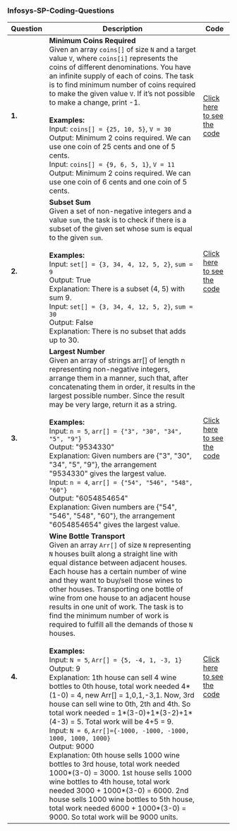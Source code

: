 ### Infosys-SP-Coding-Questions

| Question | Description | Code |
|----------|-------------|------|
| **1.**   | **Minimum Coins Required**<br>Given an array `coins[]` of size `N` and a target value `V`, where `coins[i]` represents the coins of different denominations. You have an infinite supply of each of coins. The task is to find minimum number of coins required to make the given value `V`. If it’s not possible to make a change, print -1.<br><br>**Examples:**<br>Input: `coins[] = {25, 10, 5}`, `V = 30`<br>Output: Minimum 2 coins required. We can use one coin of 25 cents and one of 5 cents.<br>Input: `coins[] = {9, 6, 5, 1}`, `V = 11`<br>Output: Minimum 2 coins required. We can use one coin of 6 cents and one coin of 5 cents.| [Click here to see the code](https://github.com/karthikreddy-7/Infosys-SP-Coding-Questions/blob/main/DynamicProgramming/MinCoinChange.java) |
| **2.**   | **Subset Sum**<br>Given a set of non-negative integers and a value `sum`, the task is to check if there is a subset of the given set whose sum is equal to the given `sum`. <br><br>**Examples:**<br>Input: `set[] = {3, 34, 4, 12, 5, 2}`, `sum = 9`<br>Output: True<br>Explanation: There is a subset (4, 5) with sum 9.<br>Input: `set[] = {3, 34, 4, 12, 5, 2}`, `sum = 30`<br>Output: False<br>Explanation: There is no subset that adds up to 30.| [Click here to see the code](https://github.com/karthikreddy-7/Infosys-SP-Coding-Questions/blob/main/DynamicProgramming/SubsetSum.java) |
| **3.**   | **Largest Number**<br>Given an array of strings arr[] of length n representing non-negative integers, arrange them in a manner, such that, after concatenating them in order, it results in the largest possible number. Since the result may be very large, return it as a string.<br><br>**Examples:**<br>Input: `n = 5`, `arr[] = {"3", "30", "34", "5", "9"}`<br>Output: "9534330"<br>Explanation: Given numbers are {"3", "30", "34", "5", "9"}, the arrangement "9534330" gives the largest value.<br>Input: `n = 4`, `arr[] = {"54", "546", "548", "60"}`<br>Output: "6054854654"<br>Explanation: Given numbers are {"54", "546", "548", "60"}, the arrangement "6054854654" gives the largest value.| [Click here to see the code](https://github.com/karthikreddy-7/Infosys-SP-Coding-Questions/blob/main/Greedy/LargestNumber.java) |
| **4.**   | **Wine Bottle Transport**<br>Given an array `Arr[]` of size `N` representing `N` houses built along a straight line with equal distance between adjacent houses. Each house has a certain number of wine and they want to buy/sell those wines to other houses. Transporting one bottle of wine from one house to an adjacent house results in one unit of work. The task is to find the minimum number of work is required to fulfill all the demands of those `N` houses.<br><br>**Examples:**<br>Input: `N = 5`, `Arr[] = {5, -4, 1, -3, 1}`<br>Output: 9<br>Explanation: 1th house can sell 4 wine bottles to 0th house, total work needed 4*(1-0) = 4, new Arr[] = 1,0,1,-3,1. Now, 3rd house can sell wine to 0th, 2th and 4th. So total work needed = 1*(3-0)+1*(3-2)+1*(4-3) = 5. Total work will be 4+5 = 9.<br>Input: `N = 6`, `Arr[]={-1000, -1000, -1000, 1000, 1000, 1000}`<br>Output: 9000<br>Explanation: 0th house sells 1000 wine bottles to 3rd house, total work needed 1000*(3-0) = 3000. 1st house sells 1000 wine bottles to 4th house, total work needed 3000 + 1000*(3-0) = 6000. 2nd house sells 1000 wine bottles to 5th house, total work needed 6000 + 1000*(3-0) = 9000. So total work will be 9000 units.| [Click here to see the code](https://github.com/karthikreddy-7/Infosys-SP-Coding-Questions/blob/main/Greedy/wineSelling.java)
